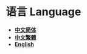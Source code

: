 # 语言 Language

* [**中文简体**](PlayerRewards/zh_CN/)
* [**中文繁體**](PlayerRewards/zh_TW/)
* [**English**](PlayerRewards/en_US/)